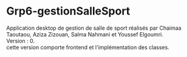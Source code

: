 # Grp6-gestionSalleSport
Application desktop de gestion de salle de sport réalisés par Chaimaa Taoutaou, Aziza Zizouan, Salma Nahmani et Youssef Elgoumri.    
Version : 0.    
cette version  comporte  frontend et l'implémentation des classes.
